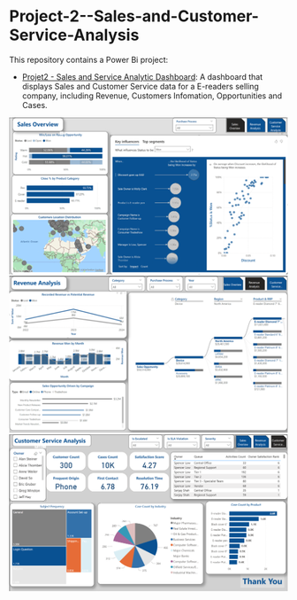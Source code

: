 # Project-2--Sales-and-Customer-Service-Analysis

This repository contains a Power Bi project:

- [Projet2 - Sales and Service Analytic Dashboard](https://github.com/melvin0108/Project-2--Sales-and-Customer-Service-Analysis): A dashboard that displays Sales and Customer Service data for a E-readers selling company, including Revenue, Customers Infomation, Opportunities and Cases.

![Sales Overview](./Sales%20Overview.png)
![Revenue Analysis](./Revenue%20Analysis.png)
![Customer Service Analysis](./Customer%20Service%20Analysis.png)
